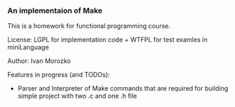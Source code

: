 ### An implementaion of Make

This is a homework for functional programming course.

License: LGPL for implementation code + WTFPL for test examles in miniLanguage

Author: Ivan Morozko

Features in progress (and TODOs):

- Parser and Interpreter of Make commands that are required for building
  simple project with two .c and one .h file
